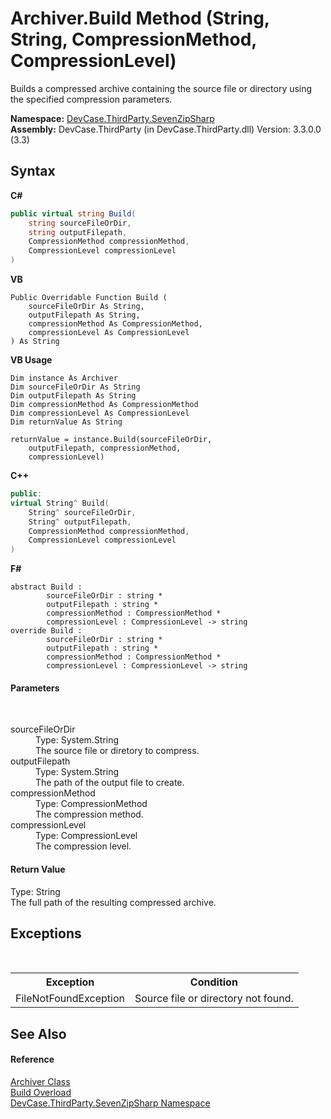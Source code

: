 # Archiver.Build Method (String, String, CompressionMethod, CompressionLevel)
 

Builds a compressed archive containing the source file or directory using the specified compression parameters.

**Namespace:**&nbsp;<a href="N_DevCase_ThirdParty_SevenZipSharp">DevCase.ThirdParty.SevenZipSharp</a><br />**Assembly:**&nbsp;DevCase.ThirdParty (in DevCase.ThirdParty.dll) Version: 3.3.0.0 (3.3)

## Syntax

**C#**<br />
``` C#
public virtual string Build(
	string sourceFileOrDir,
	string outputFilepath,
	CompressionMethod compressionMethod,
	CompressionLevel compressionLevel
)
```

**VB**<br />
``` VB
Public Overridable Function Build ( 
	sourceFileOrDir As String,
	outputFilepath As String,
	compressionMethod As CompressionMethod,
	compressionLevel As CompressionLevel
) As String
```

**VB Usage**<br />
``` VB Usage
Dim instance As Archiver
Dim sourceFileOrDir As String
Dim outputFilepath As String
Dim compressionMethod As CompressionMethod
Dim compressionLevel As CompressionLevel
Dim returnValue As String

returnValue = instance.Build(sourceFileOrDir, 
	outputFilepath, compressionMethod, 
	compressionLevel)
```

**C++**<br />
``` C++
public:
virtual String^ Build(
	String^ sourceFileOrDir, 
	String^ outputFilepath, 
	CompressionMethod compressionMethod, 
	CompressionLevel compressionLevel
)
```

**F#**<br />
``` F#
abstract Build : 
        sourceFileOrDir : string * 
        outputFilepath : string * 
        compressionMethod : CompressionMethod * 
        compressionLevel : CompressionLevel -> string 
override Build : 
        sourceFileOrDir : string * 
        outputFilepath : string * 
        compressionMethod : CompressionMethod * 
        compressionLevel : CompressionLevel -> string 
```


#### Parameters
&nbsp;<dl><dt>sourceFileOrDir</dt><dd>Type: System.String<br />The source file or diretory to compress.</dd><dt>outputFilepath</dt><dd>Type: System.String<br />The path of the output file to create.</dd><dt>compressionMethod</dt><dd>Type: CompressionMethod<br />The compression method.</dd><dt>compressionLevel</dt><dd>Type: CompressionLevel<br />The compression level.</dd></dl>

#### Return Value
Type: String<br />The full path of the resulting compressed archive.

## Exceptions
&nbsp;<table><tr><th>Exception</th><th>Condition</th></tr><tr><td>FileNotFoundException</td><td>Source file or directory not found.</td></tr></table>

## See Also


#### Reference
<a href="T_DevCase_ThirdParty_SevenZipSharp_Archiver">Archiver Class</a><br /><a href="Overload_DevCase_ThirdParty_SevenZipSharp_Archiver_Build">Build Overload</a><br /><a href="N_DevCase_ThirdParty_SevenZipSharp">DevCase.ThirdParty.SevenZipSharp Namespace</a><br />